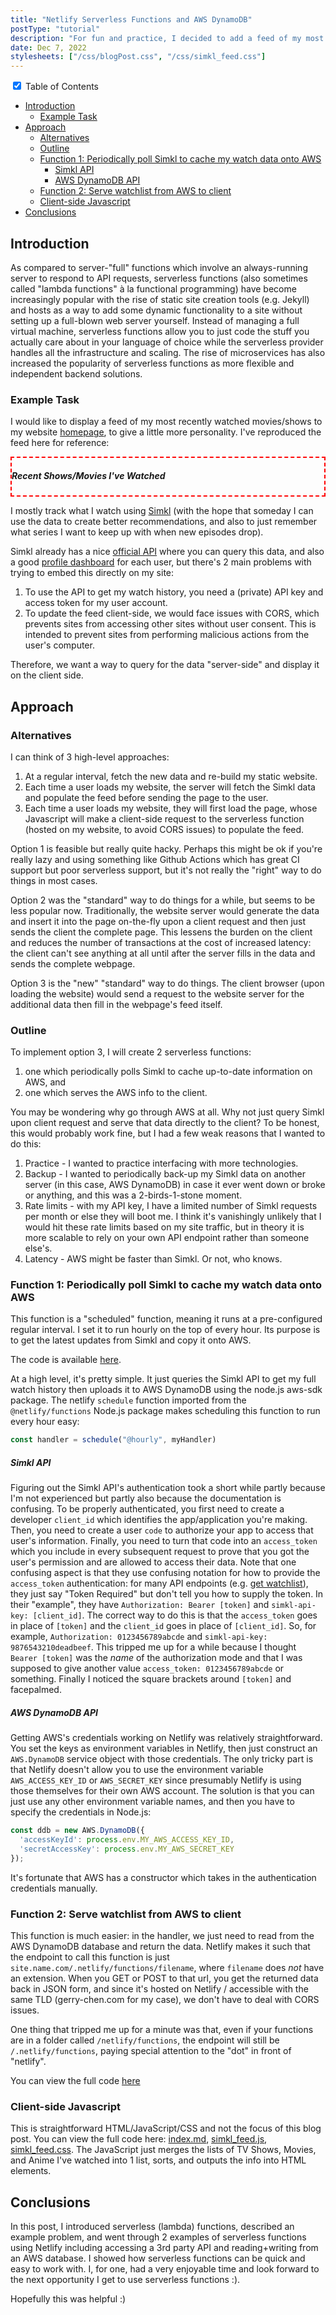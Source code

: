 ```yaml
---
title: "Netlify Serverless Functions and AWS DynamoDB"
postType: "tutorial"
description: "For fun and practice, I decided to add a feed of my most recently watched movies/shows using serverless (\"lambda\") functions."
date: Dec 7, 2022
stylesheets: ["/css/blogPost.css", "/css/simkl_feed.css"]
---
```


<div class="wrap-collapsible">
  <input id="collapsible" class="toggle" type="checkbox" checked> <!-- delete "checked" to default to unchecked -->
  <label for="collapsible" class="lbl-toggle">Table of Contents</label>
  <div class="collapsible-content">
    <div class="content-inner" markdown=1>

- [Introduction](#introduction)
  - [Example Task](#example-task)
- [Approach](#approach)
  - [Alternatives](#alternatives)
  - [Outline](#outline)
  - [Function 1: Periodically poll Simkl to cache my watch data onto AWS](#function-1-periodically-poll-simkl-to-cache-my-watch-data-onto-aws)
      - [Simkl API](#simkl-api)
      - [AWS DynamoDB API](#aws-dynamodb-api)
  - [Function 2: Serve watchlist from AWS to client](#function-2-serve-watchlist-from-aws-to-client)
  - [Client-side Javascript](#client-side-javascript)
- [Conclusions](#conclusions)

</div>
  </div>
</div>

## Introduction
As compared to server-"full" functions which involve an always-running server to respond to API requests, serverless functions (also sometimes called "lambda functions" à la functional programming) have become increasingly popular with the rise of static site creation tools (e.g. Jekyll) and hosts as a way to add some dynamic functionality to a site without setting up a full-blown web server yourself.  Instead of managing a full virtual machine, serverless functions allow you to just code the stuff you actually care about in your language of choice while the serverless provider handles all the infrastructure and scaling.  The rise of microservices has also increased the popularity of serverless functions as more flexible and independent backend solutions.

### Example Task
I would like to display a feed of my most recently watched movies/shows to my website [homepage](/), to give a little more personality.  I've reproduced the feed here for reference:

<div style="border: 2pt red dashed">
  <h5>Recent Shows/Movies I've Watched</h5>
  <div class="simkl_feed hidden_scrollbar" id="simkl_feed">
  </div>
</div>

<script src="/scripts/simkl_feed.js"></script>

I mostly track what I watch using [Simkl](https://simkl.com/) (with the hope that someday I can use the data to create better recommendations, and also to just remember what series I want to keep up with when new episodes drop).

Simkl already has a nice [official API](https://simkl.docs.apiary.io/) where you can query this data, and also a good [profile dashboard](https://simkl.com/5517686/dashboard/) for each user, but there's 2 main problems with trying to embed this directly on my site:
1. To use the API to get my watch history, you need a (private) API key and access token for my user account.
2. To update the feed client-side, we would face issues with CORS, which prevents sites from accessing other sites without user consent.  This is intended to prevent sites from performing malicious actions from the user's computer.

Therefore, we want a way to query for the data "server-side" and display it on the client side.

## Approach

### Alternatives
I can think of 3 high-level approaches:
1. At a regular interval, fetch the new data and re-build my static website.
2. Each time a user loads my website, the server will fetch the Simkl data and populate the feed before sending the page to the user.
3. Each time a user loads my website, they will first load the page, whose Javascript will make a client-side request to the serverless function (hosted on my website, to avoid CORS issues) to populate the feed.

Option 1 is feasible but really quite hacky.  Perhaps this might be ok if you're really lazy and using something like Github Actions which has great CI support but poor serverless support, but it's not really the "right" way to do things in most cases.

Option 2 was the "standard" way to do things for a while, but seems to be less popular now.  Traditionally, the website server would generate the data and insert it into the page on-the-fly upon a client request and then just sends the client the complete page.  This lessens the burden on the client and reduces the number of transactions at the cost of increased latency: the client can't see anything at all until after the server fills in the data and sends the complete webpage.

Option 3 is the "new" "standard" way to do things.  The client browser (upon loading the website) would send a request to the website server for the additional data then fill in the webpage's feed itself.

### Outline
To implement option 3, I will create 2 serverless functions:
1. one which periodically polls Simkl to cache up-to-date information on AWS, and
2. one which serves the AWS info to the client.

You may be wondering why go through AWS at all.  Why not just query Simkl upon client request and serve that data directly to the client?  To be honest, this would probably work fine, but I had a few weak reasons that I wanted to do this:
1. Practice - I wanted to practice interfacing with more technologies.
2. Backup - I wanted to periodically back-up my Simkl data on another server (in this case, AWS DynamoDB) in case it ever went down or broke or anything, and this was a 2-birds-1-stone moment.
3. Rate limits - with my API key, I have a limited number of Simkl requests per month or else they will boot me.  I think it's vanishingly unlikely that I would hit these rate limits based on my site traffic, but in theory it is more scalable to rely on your own API endpoint rather than someone else's.
4. Latency - AWS might be faster than Simkl.  Or not, who knows.

### Function 1: Periodically poll Simkl to cache my watch data onto AWS

This function is a "scheduled" function, meaning it runs at a pre-configured regular interval.  I set it to run hourly on the top of every hour.  Its purpose is to get the latest updates from Simkl and copy it onto AWS.

The code is available [here](https://github.com/gchenfc/gerrysworld2/blob/master/netlify/functions/hourly_simkl/hourly_simkl.ts).

At a high level, it's pretty simple.  It just queries the Simkl API to get my full watch history then uploads it to AWS DynamoDB using the node.js aws-sdk package.  The netlify `schedule` function imported from the `@netlify/functions` Node.js package makes scheduling this function to run every hour easy:
```typescript
const handler = schedule("@hourly", myHandler)
```

##### Simkl API
Figuring out the Simkl API's authentication took a short while partly because I'm not experienced but partly also because the documentation is confusing.  To be properly authenticated, you first need to create a developer `client_id` which identifies the app/application you're making.  Then, you need to create a user `code` to authorize your app to access that user's information.  Finally, you need to turn that code into an `access_token` which you include in every subsequent request to prove that you got the user's permission and are allowed to access their data.  Note that one confusing aspect is that they use confusing notation for how to provide the `access_token` authentication: for many API endpoints (e.g. [get watchlist](https://simkl.docs.apiary.io/#reference/sync/get-all-items/get-all-items-in-the-user's-watchlist)), they just say "Token Required" but don't tell you how to supply the token.  In their "example", they have `Authorization: Bearer [token]` and `simkl-api-key: [client_id]`.  The correct way to do this is that the `access_token` goes in place of `[token]` and the `client_id` goes in place of `[client_id]`.  So, for example, `Authorization: 0123456789abcde` and `simkl-api-key: 9876543210deadbeef`.  This tripped me up for a while because I thought `Bearer [token]` was the _name_ of the authorization mode and that I was supposed to give another value `access_token: 0123456789abcde` or something.  Finally I noticed the square brackets around `[token]` and facepalmed.

##### AWS DynamoDB API
Getting AWS's credentials working on Netlify was relatively straightforward.  You set the keys as environment variables in Netlify, then just construct an `AWS.DynamoDB` service object with those credentials.  The only tricky part is that Netlify doesn't allow you to use the environment variable `AWS_ACCESS_KEY_ID` or `AWS_SECRET_KEY` since presumably Netlify is using those themselves for their own AWS account.  The solution is that you can just use any other environment variable names, and then you have to specify the credentials in Node.js:
```typescript
const ddb = new AWS.DynamoDB({
  'accessKeyId': process.env.MY_AWS_ACCESS_KEY_ID,
  'secretAccessKey': process.env.MY_AWS_SECRET_KEY
});
```
It's fortunate that AWS has a constructor which takes in the authentication credentials manually.

### Function 2: Serve watchlist from AWS to client
This function is much easier: in the handler, we just need to read from the AWS DynamoDB database and return the data.  Netlify makes it such that the endpoint to call this function is just `site.name.com/.netlify/functions/filename`, where `filename` does _not_ have an extension.  When you GET or POST to that url, you get the returned data back in JSON form, and since it's hosted on Netlify / accessible with the same TLD (gerry-chen.com for my case), we don't have to deal with CORS issues.

One thing that tripped me up for a minute was that, even if your functions are in a folder called `/netlify/functions`, the endpoint will still be `/.netlify/functions`, paying special attention to the "dot" in front of "netlify".

You can view the full code [here](https://github.com/gchenfc/gerrysworld2/blob/master/netlify/functions/fetch_simkl/fetch_simkl.ts)

### Client-side Javascript
This is straightforward HTML/JavaScript/CSS and not the focus of this blog post.  You can view the full code here: [index.md](https://github.com/gchenfc/gerrysworld2/blob/master/index.md), [simkl_feed.js](https://github.com/gchenfc/gerrysworld2/blob/master/scripts/simkl_feed.js), [simkl_feed.css](https://github.com/gchenfc/gerrysworld2/blob/master/css/simkl_feed.css).  The JavaScript just merges the lists of TV Shows, Movies, and Anime I've watched into 1 list, sorts, and outputs the info into HTML elements.

## Conclusions
In this post, I introduced serverless (lambda) functions, described an example problem, and went through 2 examples of serverless functions using Netlify including accessing a 3rd party API and reading+writing from an AWS database.  I showed how serverless functions can be quick and easy to work with.  I, for one, had a very enjoyable time and look forward to the next opportunity I get to use serverless functions :).

Hopefully this was helpful :)
